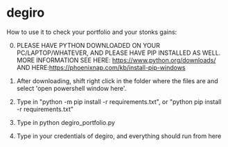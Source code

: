 # degiro
How to use it to check your portfolio and your stonks gains: 

0) PLEASE HAVE PYTHON DOWNLOADED ON YOUR PC/LAPTOP/WHATEVER, AND PLEASE HAVE PIP INSTALLED AS WELL. MORE INFORMATION SEE HERE: 
https://www.python.org/downloads/ 
AND HERE:https://phoenixnap.com/kb/install-pip-windows 

1) After downloading, shift right click in the folder where the files are and select 'open powershell window here'. 

2) Type in "python -m pip install -r requirements.txt", or "python pip install -r requirements.txt"

3) Type in python degiro_portfolio.py

4) Type in your credentials of degiro, and everything should run from here
